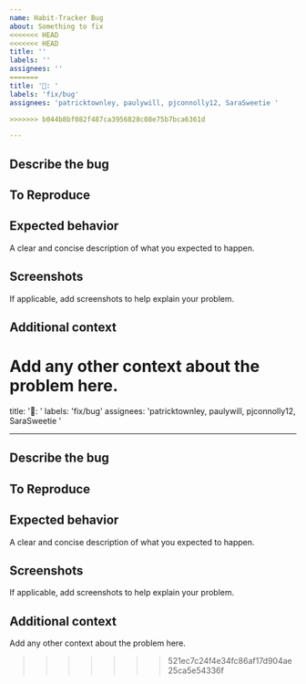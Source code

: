 ```yaml
---
name: Habit-Tracker Bug
about: Something to fix
<<<<<<< HEAD
<<<<<<< HEAD
title: ''
labels: ''
assignees: ''
=======
title: '🐛: '
labels: 'fix/bug'
assignees: 'patricktownley, paulywill, pjconnolly12, SaraSweetie '

>>>>>>> b044b8bf082f487ca3956828c08e75b7bca6361d

---
```


## Describe the bug


## To Reproduce


## Expected behavior
A clear and concise description of what you expected to happen.


## Screenshots
If applicable, add screenshots to help explain your problem.


## Additional context
Add any other context about the problem here.
=======
title: '🐛: '
labels: 'fix/bug'
assignees: 'patricktownley, paulywill, pjconnolly12, SaraSweetie '


---

## Describe the bug


## To Reproduce


## Expected behavior
A clear and concise description of what you expected to happen.


## Screenshots
If applicable, add screenshots to help explain your problem.


## Additional context
Add any other context about the problem here.

>>>>>>> 521ec7c24f4e34fc86af17d904ae25ca5e54336f
